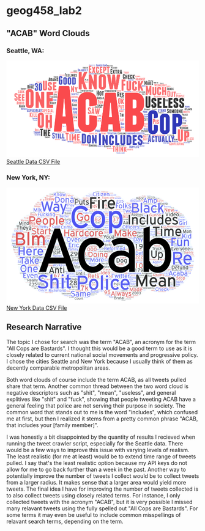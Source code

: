 # geog458_lab2

## "ACAB" Word Clouds
### Seattle, WA:
![Seattle Word Cloud](./word_clouds/word_cloud_seattle.png)
[Seattle Data CSV File](./data/twsearch-result-seattle.csv)

### New York, NY:
![New York Word Cloud](./word_clouds/word_cloud_newyork.png)
[New York Data CSV File](./data/twsearch-result-newyork.csv)


## Research Narrative

The topic I chose for search was the term "ACAB", an acronym for the term "All Cops are Bastards". I thought this would be a good term to use as it is closely related to current national social movements and progressive policy. I chose the cities Seattle and New York because I usually think of them as decently comparable metropolitan areas. 

Both word clouds of course include the term ACAB, as all tweets pulled share that term. Another common thread between the two word cloud is negative descriptors such as "shit", "mean", "useless", and general explitives like "shit" and "fuck", showing that people tweeting ACAB have a general feeling that police are not serving their purpose in society. The common word that stands out to me is the word "includes", which confused me at first, but then I realized it stems from a pretty common phrase "ACAB, that includes your [family member]".

I was honestly a bit disappointed by the quantity of results I recieved when running the tweet crawler script, especially for the Seattle data. There would be a few ways to improve this issue with varying levels of realism. The least realistic (for me at least) would be to extend time range of tweets pulled. I say that's the least realistic option because my API keys do not allow for me to go back further than a week in the past. Another way to potentially improve the number of tweets I collect would be to collect tweets from a larger radius. It makes sense that a larger area would yield more tweets. The final idea I have for improving the number of tweets collected is to also collect tweets using closely related terms. For instance, I only collected tweets with the acronym "ACAB", but it is very possible I missed many relavant tweets using the fully spelled out "All Cops are Bastards". For some terms it may even be useful to include common misspellings of relavant search terms, depending on the term.